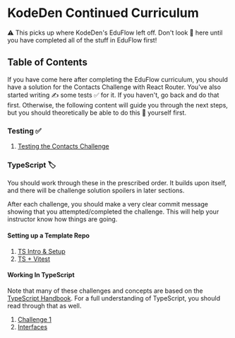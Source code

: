 # KodeDen Continued Curriculum

⚠️ This picks up where KodeDen's EduFlow left off. Don't look 👀 here until you have completed all of the stuff in EduFlow first!

## Table of Contents

If you have come here after completing the EduFlow curriculum, you should have a solution for the Contacts Challenge with React Router. You've also started writing ✍️ some tests ✅ for it. If you haven't, go back and do that first. Otherwise, the following content will guide you through the next steps, but you should theoretically be able to do this 💩 yourself first.

### Testing ✅

1. [Testing the Contacts Challenge](./testing-contacts/testing-contacts-challenge.md)

### TypeScript 🏷️

You should work through these in the prescribed order. It builds upon itself, and there will be challenge solution spoilers in later sections.

After each challenge, you should make a very clear commit message showing that you attempted/completed the challenge. This will help your instructor know how things are going.

#### Setting up a Template Repo

1. [TS Intro & Setup](./ts/ts-intro.md)
1. [TS + Vitest](./ts/ts-vitest.md)

#### Working In TypeScript

Note that many of these challenges and concepts are based on the [TypeScript Handbook](https://www.typescriptlang.org/docs/handbook/intro.html). For a full understanding of TypeScript, you should read through that as well.

1. [Challenge 1](./ts/1/ts-1.md)
1. [Interfaces](./ts/objects-interfaces/interface-1.md)
